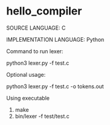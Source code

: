 # hello_compiler
SOURCE LANGUAGE: C


IMPLEMENTATION LANGUAGE: Python


Command to run lexer:

python3 lexer.py -f test.c

Optional usage:

python3 lexer.py -f test.c -o tokens.out

Using executable

1. make
2. bin/lexer -f test/test.c